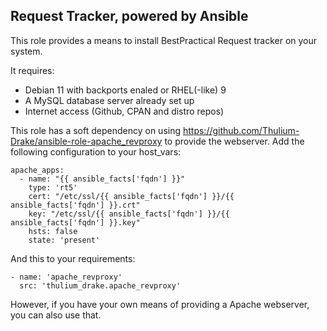 ## Request Tracker, powered by Ansible
This role provides a means to install BestPractical Request tracker on your system.

It requires:

- Debian 11 with backports enaled or RHEL(-like) 9
- A MySQL database server already set up
- Internet access (Github, CPAN and distro repos)

This role has a soft dependency on using https://github.com/Thulium-Drake/ansible-role-apache_revproxy to provide the webserver. Add the following configuration to your host_vars:

```
apache_apps:
  - name: "{{ ansible_facts['fqdn'] }}"
    type: 'rt5'
    cert: "/etc/ssl/{{ ansible_facts['fqdn'] }}/{{ ansible_facts['fqdn'] }}.crt"
    key: "/etc/ssl/{{ ansible_facts['fqdn'] }}/{{ ansible_facts['fqdn'] }}.key"
    hsts: false
    state: 'present'
```

And this to your requirements:

```
- name: 'apache_revproxy'
  src: 'thulium_drake.apache_revproxy'
```

However, if you have your own means of providing a Apache webserver, you can also use that.
